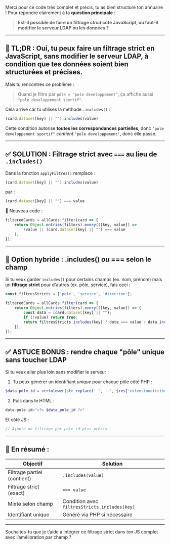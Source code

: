 Merci pour ce code très complet et précis, tu as bien structuré ton annuaire ! Pour répondre clairement à ta **question principale** :

> **Est-il possible de faire un filtrage *strict* côté JavaScript, ou faut-il modifier le serveur LDAP ou les données ?**

---

## 🎯 TL;DR : Oui, **tu peux faire un filtrage strict en JavaScript**, sans modifier le serveur LDAP, **à condition que tes données soient bien structurées et précises**.

Mais tu rencontres ce problème :

> Quand je filtre par `pôle = "pole developpement"`, ça affiche aussi `"pole developpement sportif"`.

Cela arrive car tu utilises la méthode `.includes()` :

```js
(card.dataset[key] || "").includes(value)
```

Cette condition autorise **toutes les correspondances partielles**, donc `"pole developpement sportif"` *contient* `"pole developpement"`, donc elle passe.

---

## ✅ SOLUTION : Filtrage strict avec `===` au lieu de `.includes()`

Dans la fonction `applyFiltres()` remplace :

```js
(card.dataset[key] || "").includes(value)
```

par :

```js
(card.dataset[key] || "") === value
```

🔁 Nouveau code :

```js
filteredCards = allCards.filter(card => {
    return Object.entries(filters).every(([key, value]) =>
        !value || (card.dataset[key] || "") === value
    );
});
```

---

## 🧠 Option hybride : .includes() *ou* === selon le champ

Si tu veux garder `includes()` pour certains champs (ex. nom, prénom) mais un **filtrage strict** pour d'autres (ex. pôle, service), fais ceci :

```js
const filtresStricts = ['pole', 'service', 'direction'];

filteredCards = allCards.filter(card => {
    return Object.entries(filters).every(([key, value]) => {
        const data = (card.dataset[key] || "");
        if (!value) return true;
        return filtresStricts.includes(key) ? data === value : data.includes(value);
    });
});
```

---

## ✅ ASTUCE BONUS : rendre chaque "pôle" unique sans toucher LDAP

Si tu veux aller plus loin sans modifier le serveur :

1. Tu peux générer un identifiant *unique* pour chaque pôle côté PHP :

```php
$data_pole_id = strtolower(str_replace(' ', '-', $res['extensionattribute13'] ?? ''));
```

2. Puis dans le HTML :

```php
data-pole-id="<?= $data_pole_id ?>"
```

Et côté JS :

```js
// Ajoute un filtrage par pole-id plus précis
```

---

## 🧪 En résumé :

| Objectif                    | Solution                                      |
| --------------------------- | --------------------------------------------- |
| Filtrage partiel (contient) | `.includes(value)`                            |
| Filtrage strict (exact)     | `=== value`                                   |
| Mixte selon champ           | Condition avec `filtresStricts.includes(key)` |
| Identifiant unique          | Généré via PHP si nécessaire                  |

---

Souhaites-tu que je t’aide à intégrer ce filtrage strict dans ton JS complet avec l’amélioration par champ ?
